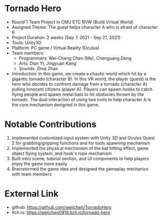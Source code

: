 # Tornado Hero
- Round 1 Team Project in CMU ETC BVW (Build Virtual World)
- Assigned Theme: The guest helps character A who is afraid of character B
- Project Duration: 2 weeks (Sep 7, 2021 - Sep 21, 2021)
- Tools: Unity3D
- Platform: PC game / Virtual Reality (Oculus)
- Team members: 
  - Programmers: Wei-Cheng Chen (Me), Chenguang Deng
  - Arts: Dian Yi, Jingyuan Kang
  - Sounds: Zhiqi Zhao
- Introduction: In this game, we create a chaotic world which hit by a gigantic tornado (character B). In this VR world, the player (guest) is the hero who decides to confront damage from a tornado (character A) pulling innocent citizens (player A). Players can spawn hooks to catch flying people and spawn metal bats to hit obstacles thrown by the tornado. The dual interaction of using two tools to help character A is the core mechanism designed in this game.

# Notable Contributions
1. Implemented customized input system with Unity 3D and Oculus Quest 2 for grabbing/gripping functions and for tools spawning mechanism
2. Implemented the physical mechanism of the bat hitting effect, game object flying system, and hook's rope mechanism
3. Built intro scene, tutorial section, and UI components to help players enjoy the game more easily
4. Brainstormed the game idea and designed the gameplay mechanics with team members

# External Link
- github: https://github.com/weijchen/TornadoHero
- Itch.io: https://weijchen0919.itch.io/tornado-hero
